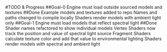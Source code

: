 #TODO & Progress
##Goal-0
Engine must load outside sourced models and textures
##Done
Example models and textures added to repo
Names and paths changed to compile locally
Shaders render models with ambient light only
##Goal-1
Engine must load models that reflect spectral light
##Done
Shader names refactored to show individual models
Vertex Shaders now track the position and value of spectral light source
Fragment Shaders calculate texture color and add that value to environmental lighting
Shaders render models with spectral and ambient light
